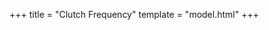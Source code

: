 +++
title = "Clutch Frequency"
template = "model.html"
+++

<script src="model9.js" type="text/javascript"></script>
